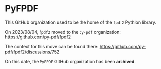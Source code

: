 # PyFPDF

This GitHub organization used to be the home of the `fpdf2` Pythlon library.

On 2023/08/04, `fpdf2` moved to the `py-pdf` organization: https://github.com/py-pdf/fpdf2

The context for this move can be found there: https://github.com/py-pdf/fpdf2/discussions/752

On this date, the `PyFPDF` GitHub organization has been **archived**.
